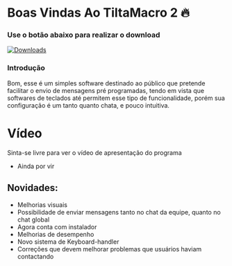 # Boas Vindas Ao TiltaMacro 2 :fire:
### Use o botão abaixo para realizar o download
[![Downloads](https://img.shields.io/github/downloads/Hyper1025/Tilta-Macro-2/latest/total.svg)](https://github.com/Hyper1025/Tilta-Macro-2/releases/latest)

### Introdução
Bom, esse é um simples software destinado ao público que pretende facilitar o envio de mensagens pré programadas, tendo em vista que softwares de teclados até permitem esse tipo de funcionalidade, porém sua configuração é um tanto quanto chata, e pouco intuitiva.

# Vídeo
Sinta-se livre para ver o vídeo de apresentação do programa

 - Ainda por vir

## Novidades:

 - Melhorias visuais
 - Possibilidade de enviar mensagens tanto no chat da equipe, quanto no chat global
 - Agora conta com instalador
 - Melhorias de desempenho
 - Novo sistema de Keyboard-handler
 - Correções que devem melhorar problemas que usuários haviam contactando
